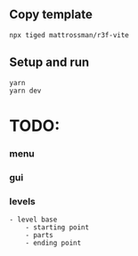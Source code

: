 ## Copy template

```console
npx tiged mattrossman/r3f-vite
```

## Setup and run

```console
yarn
yarn dev
```


# TODO:

### menu

### gui

### levels
    - level base
        - starting point
        - parts
        - ending point
